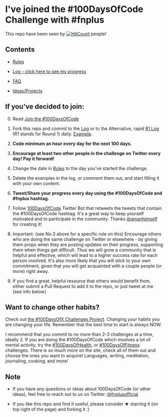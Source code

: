 # I've joined the #100DaysOfCode Challenge with #fnplus

This repo have been seen by [![HitCount](http://hits.dwyl.io/fnplus/100DaysOfCode.svg)](http://hits.dwyl.io/fnplus/100DaysOfCode) people!

## Contents

- [Rules](rules.md)

- [Log - click here to see my progress](log.md)

- [FAQ](FAQ.md)

- [Ideas/Projects](https://github.com/fnplus/community-project-ideas)

## If you've decided to join:

0. Read [Join the #100DaysOfCode](https://medium.freecodecamp.com/join-the-100daysofcode-556ddb4579e4)

1. Fork this repo and commit to the [Log](log.md) or to the Alternative, rapid [R1 Log](r1-log.md) (R1 stands for Round 1) daily. [Example](https://github.com/Kallaway/100-days-kallaway-log).

2. **Code minimum an hour every day for the next 100 days.**

3. **Encourage at least two other people in the challenge on Twitter every day! Pay it forward!**

4. Change the date in [Rules](rules.md) to the day you've started the challenge.

5. Delete the examples in the log, or comment them out, and start filling it with your own content.

6. **Tweet/Share your progress every day using the #100DaysOfCode and #fnplus hashtag.**

7. Follow [100DaysOfCode](https://twitter.com/_100DaysOfCode) Twitter Bot that retweets the tweets that contain the #100DaysOfCode hashtag. It's a great way to keep yourself motivated and to participate in the community. Thanks [@amanhimself](https://twitter.com/amanhimself) for creating it!

8. Important: (see No.3 above for a specific rule on this) Encourage others who are doing the same challenge on Twitter or elsewhere - by giving them props when they are posting updates on their progress, supporting them when things get difficult. Thus we will grow a community that is helpful and effective, which will lead to a higher success rate for each person involved. It's also more likely that you will stick to your own commitment, given that you will get acquainted with a couple people (or more) right away.

9. If you find a great, helpful resource that others would benefit from, either submit a Pull Request to add it to the repo, or just tweet at me (see info below)

## Want to change other habits?

Check out [the #100DaysOfX Challenges Project](http://100daysofx.com/). Changing your habits you are changing your life. Remember that the best time to start is always NOW.

I recommend that you commit to no more than 2-3 challenges at a time, ideally 2. If you are doing the #100DaysOfCode which involves a lot of mental activity, try the [#100DaysOfHealth](http://100daysofx.com/where-x-is/health/), or [#100DaysOfFitness](http://100daysofx.com/challenges/) challenges. There is so much more on the site, check all of them out and choose the ones you want to acquire! Languages, writing, meditation, journaling, cooking, and more!

## Note

- If you have any questions or ideas about 100DaysOfCode (or other ideas), feel free to reach out to us on Twitter: [@fnplusofficial](https://twitter.com/@fnplusofficial)

- If you like this repo and find it useful, please consider ★ starring it (on top right of the page) and forking it :)
